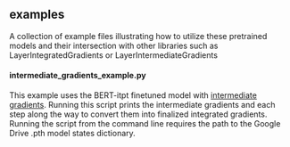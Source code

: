 ## examples
A collection of example files illustrating how to utilize these pretrained models and their intersection with other libraries such as LayerIntegratedGradients or LayerIntermediateGradients

#### intermediate_gradients_example.py
This example uses the BERT-itpt finetuned model with [intermediate gradients](https://github.com/kh8fb/intermediate-gradients).  Running this script prints the intermediate gradients and each step along the way to convert them into finalized integrated gradients. Running the script from the command line requires the path to the Google Drive .pth model states dictionary.